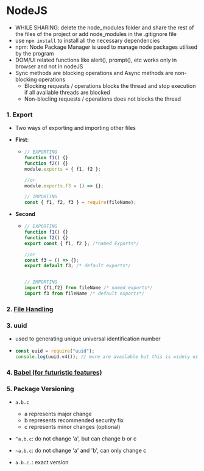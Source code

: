 # NodeJS

-   WHILE SHARING: delete the node_modules folder and share the rest of the files of the project or add node_modules in the .gitignore file
-   use `npm install` to install all the necessary dependencies
-   npm: Node Package Manager is used to manage node packages utilised by the program
-   DOM/UI related functions like alert(), prompt(), etc works only in browser and not in nodeJS
-   Sync methods are blocking operations and Async methods are non-blocking operations
    -   Blocking requests / operations blocks the thread and stop execution if all available threads are blocked
    -   Non-blocling requests / operations does not blocks the thread

### 1. Export

-   Two ways of exporting and importing other files
-   **First**:

    -   ```js
        // EXPORTING
        function f1() {}
        function f2() {}
        module.exports = { f1, f2 };

        //or
        module.exports.f3 = () => {};

        // IMPORTING
        const { f1, f2, f3 } = require(fileName);
        ```

-   **Second**

    -   ```js
        // EXPORTING
        function f1() {}
        function f2() {}
        export const { f1, f2 }; /*named Exports*/

        //or
        const f3 = () => {};
        export default f3; /* default exports*/


        // IMPORTING
        import {f1,f2} from fileName /* named exports*/
        import f3 from fileName /* default exports*/

        ```

### 2. [File Handling](File%20Handling/FileHandling.md)

### 3. uuid

-   used to generating unique universal identification number
-   ```js
    const uuid = require("uuid");
    console.log(uuid.v4()); // more are available but this is widely used
    ```

### 4. [Babel (for futuristic features)](Babel/Babel.md)

### 5. Package Versioning

-   `a.b.c`

    -   a represents major change
    -   b represents recommended security fix
    -   c represents minor changes (optional)

-   `^a.b.c`: do not change 'a', but can change b or c
-   `~a.b.c`: do not change 'a' and 'b', can only change c
-   `a.b.c.`: exact version

